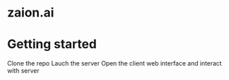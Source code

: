 # zaion.ai

# Getting started

Clone the repo
Lauch the server 
Open the client web interface and interact with server
